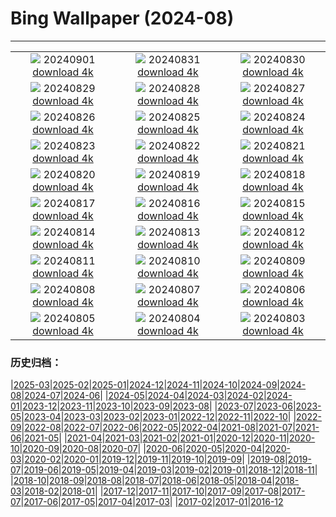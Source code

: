 # Bing Wallpaper (2024-08)
**************
| | | |
|:-:|:-:|:-:|
| ![](https://www.bing.com/th?id=OHR.ThamesLondon_EN-GB5554427883_1920x1080.jpg) 20240901 [download 4k](https://www.bing.com/th?id=OHR.ThamesLondon_EN-GB5554427883_UHD.jpg) | ![](https://www.bing.com/th?id=OHR.DjanetAlgeria_EN-GB4963001163_1920x1080.jpg) 20240831 [download 4k](https://www.bing.com/th?id=OHR.DjanetAlgeria_EN-GB4963001163_UHD.jpg) | ![](https://www.bing.com/th?id=OHR.WhaleSharkDay_EN-GB4536568745_1920x1080.jpg) 20240830 [download 4k](https://www.bing.com/th?id=OHR.WhaleSharkDay_EN-GB4536568745_UHD.jpg) |
| ![](https://www.bing.com/th?id=OHR.CastellfollitSpain_EN-GB3934726824_1920x1080.jpg) 20240829 [download 4k](https://www.bing.com/th?id=OHR.CastellfollitSpain_EN-GB3934726824_UHD.jpg) | ![](https://www.bing.com/th?id=OHR.ParalympicsParis_EN-GB7216458209_1920x1080.jpg) 20240828 [download 4k](https://www.bing.com/th?id=OHR.ParalympicsParis_EN-GB7216458209_UHD.jpg) | ![](https://www.bing.com/th?id=OHR.YoungCaiman_EN-GB2726345456_1920x1080.jpg) 20240827 [download 4k](https://www.bing.com/th?id=OHR.YoungCaiman_EN-GB2726345456_UHD.jpg) |
| ![](https://www.bing.com/th?id=OHR.PalmyraAtoll_EN-GB5731259364_1920x1080.jpg) 20240826 [download 4k](https://www.bing.com/th?id=OHR.PalmyraAtoll_EN-GB5731259364_UHD.jpg) | ![](https://www.bing.com/th?id=OHR.SwiftcurrentLake_EN-GB9627605146_1920x1080.jpg) 20240825 [download 4k](https://www.bing.com/th?id=OHR.SwiftcurrentLake_EN-GB9627605146_UHD.jpg) | ![](https://www.bing.com/th?id=OHR.NottingHillCarnival2024_EN-GB9324576606_1920x1080.jpg) 20240824 [download 4k](https://www.bing.com/th?id=OHR.NottingHillCarnival2024_EN-GB9324576606_UHD.jpg) |
| ![](https://www.bing.com/th?id=OHR.PrasatPhanom_EN-GB8973986476_1920x1080.jpg) 20240823 [download 4k](https://www.bing.com/th?id=OHR.PrasatPhanom_EN-GB8973986476_UHD.jpg) | ![](https://www.bing.com/th?id=OHR.OceanCityMD_EN-GB9234380892_1920x1080.jpg) 20240822 [download 4k](https://www.bing.com/th?id=OHR.OceanCityMD_EN-GB9234380892_UHD.jpg) | ![](https://www.bing.com/th?id=OHR.NazcaBooby_EN-GB8876355438_1920x1080.jpg) 20240821 [download 4k](https://www.bing.com/th?id=OHR.NazcaBooby_EN-GB8876355438_UHD.jpg) |
| ![](https://www.bing.com/th?id=OHR.TetonSunrise_EN-GB8561222784_1920x1080.jpg) 20240820 [download 4k](https://www.bing.com/th?id=OHR.TetonSunrise_EN-GB8561222784_UHD.jpg) | ![](https://www.bing.com/th?id=OHR.HuntingtonBeach_EN-GB8055727268_1920x1080.jpg) 20240819 [download 4k](https://www.bing.com/th?id=OHR.HuntingtonBeach_EN-GB8055727268_UHD.jpg) | ![](https://www.bing.com/th?id=OHR.GarlicFestival2024_EN-GB7313189944_1920x1080.jpg) 20240818 [download 4k](https://www.bing.com/th?id=OHR.GarlicFestival2024_EN-GB7313189944_UHD.jpg) |
| ![](https://www.bing.com/th?id=OHR.AlfanzinaLighthouse_EN-GB7045122942_1920x1080.jpg) 20240817 [download 4k](https://www.bing.com/th?id=OHR.AlfanzinaLighthouse_EN-GB7045122942_UHD.jpg) | ![](https://www.bing.com/th?id=OHR.JapanRollerCoaster_EN-GB6456877241_1920x1080.jpg) 20240816 [download 4k](https://www.bing.com/th?id=OHR.JapanRollerCoaster_EN-GB6456877241_UHD.jpg) | ![](https://www.bing.com/th?id=OHR.HangCave_EN-GB5986425507_1920x1080.jpg) 20240815 [download 4k](https://www.bing.com/th?id=OHR.HangCave_EN-GB5986425507_UHD.jpg) |
| ![](https://www.bing.com/th?id=OHR.WatarrkaLizard_EN-GB7369918232_1920x1080.jpg) 20240814 [download 4k](https://www.bing.com/th?id=OHR.WatarrkaLizard_EN-GB7369918232_UHD.jpg) | ![](https://www.bing.com/th?id=OHR.DugiOtokCroatia_EN-GB9621673389_1920x1080.jpg) 20240813 [download 4k](https://www.bing.com/th?id=OHR.DugiOtokCroatia_EN-GB9621673389_UHD.jpg) | ![](https://www.bing.com/th?id=OHR.ElephantsAmboseli_EN-GB4173490150_1920x1080.jpg) 20240812 [download 4k](https://www.bing.com/th?id=OHR.ElephantsAmboseli_EN-GB4173490150_UHD.jpg) |
| ![](https://www.bing.com/th?id=OHR.TofinoVancouver_EN-GB3629180467_1920x1080.jpg) 20240811 [download 4k](https://www.bing.com/th?id=OHR.TofinoVancouver_EN-GB3629180467_UHD.jpg) | ![](https://www.bing.com/th?id=OHR.JoshuaTreeNP_EN-GB1169305265_1920x1080.jpg) 20240810 [download 4k](https://www.bing.com/th?id=OHR.JoshuaTreeNP_EN-GB1169305265_UHD.jpg) | ![](https://www.bing.com/th?id=OHR.BristolBalloonFiesta2024_EN-GB5744730173_1920x1080.jpg) 20240809 [download 4k](https://www.bing.com/th?id=OHR.BristolBalloonFiesta2024_EN-GB5744730173_UHD.jpg) |
| ![](https://www.bing.com/th?id=OHR.SpottedOwlet_EN-GB7230363465_1920x1080.jpg) 20240808 [download 4k](https://www.bing.com/th?id=OHR.SpottedOwlet_EN-GB7230363465_UHD.jpg) | ![](https://www.bing.com/th?id=OHR.RhinelandVineyards_EN-GB0382871701_1920x1080.jpg) 20240807 [download 4k](https://www.bing.com/th?id=OHR.RhinelandVineyards_EN-GB0382871701_UHD.jpg) | ![](https://www.bing.com/th?id=OHR.MolokiniHawaii_EN-GB7304592210_1920x1080.jpg) 20240806 [download 4k](https://www.bing.com/th?id=OHR.MolokiniHawaii_EN-GB7304592210_UHD.jpg) |
| ![](https://www.bing.com/th?id=OHR.HertfordshireLavender_EN-GB8608001356_1920x1080.jpg) 20240805 [download 4k](https://www.bing.com/th?id=OHR.HertfordshireLavender_EN-GB8608001356_UHD.jpg) | ![](https://www.bing.com/th?id=OHR.GimignanoTuscany_EN-GB0016765846_1920x1080.jpg) 20240804 [download 4k](https://www.bing.com/th?id=OHR.GimignanoTuscany_EN-GB0016765846_UHD.jpg) | ![](https://www.bing.com/th?id=OHR.WulongKarst_EN-GB8759537408_1920x1080.jpg) 20240803 [download 4k](https://www.bing.com/th?id=OHR.WulongKarst_EN-GB8759537408_UHD.jpg) |

### 历史归档：

|[2025-03](/../2025-03/2025-03.md)|[2025-02](/../2025-02/2025-02.md)|[2025-01](/../2025-01/2025-01.md)|[2024-12](/../2024-12/2024-12.md)|[2024-11](/../2024-11/2024-11.md)|[2024-10](/../2024-10/2024-10.md)|[2024-09](/../2024-09/2024-09.md)|[2024-08](/2024-08.md)|[2024-07](/../2024-07/2024-07.md)|[2024-06](/../2024-06/2024-06.md)|
|[2024-05](/../2024-05/2024-05.md)|[2024-04](/../2024-04/2024-04.md)|[2024-03](/../2024-03/2024-03.md)|[2024-02](/../2024-02/2024-02.md)|[2024-01](/../2024-01/2024-01.md)|[2023-12](/../2023-12/2023-12.md)|[2023-11](/../2023-11/2023-11.md)|[2023-10](/../2023-10/2023-10.md)|[2023-09](/../2023-09/2023-09.md)|[2023-08](/../2023-08/2023-08.md)|
|[2023-07](/../2023-07/2023-07.md)|[2023-06](/../2023-06/2023-06.md)|[2023-05](/../2023-05/2023-05.md)|[2023-04](/../2023-04/2023-04.md)|[2023-03](/../2023-03/2023-03.md)|[2023-02](/../2023-02/2023-02.md)|[2023-01](/../2023-01/2023-01.md)|[2022-12](/../2022-12/2022-12.md)|[2022-11](/../2022-11/2022-11.md)|[2022-10](/../2022-10/2022-10.md)|
|[2022-09](/../2022-09/2022-09.md)|[2022-08](/../2022-08/2022-08.md)|[2022-07](/../2022-07/2022-07.md)|[2022-06](/../2022-06/2022-06.md)|[2022-05](/../2022-05/2022-05.md)|[2022-04](/../2022-04/2022-04.md)|[2021-08](/../2021-08/2021-08.md)|[2021-07](/../2021-07/2021-07.md)|[2021-06](/../2021-06/2021-06.md)|[2021-05](/../2021-05/2021-05.md)|
|[2021-04](/../2021-04/2021-04.md)|[2021-03](/../2021-03/2021-03.md)|[2021-02](/../2021-02/2021-02.md)|[2021-01](/../2021-01/2021-01.md)|[2020-12](/../2020-12/2020-12.md)|[2020-11](/../2020-11/2020-11.md)|[2020-10](/../2020-10/2020-10.md)|[2020-09](/../2020-09/2020-09.md)|[2020-08](/../2020-08/2020-08.md)|[2020-07](/../2020-07/2020-07.md)|
|[2020-06](/../2020-06/2020-06.md)|[2020-05](/../2020-05/2020-05.md)|[2020-04](/../2020-04/2020-04.md)|[2020-03](/../2020-03/2020-03.md)|[2020-02](/../2020-02/2020-02.md)|[2020-01](/../2020-01/2020-01.md)|[2019-12](/../2019-12/2019-12.md)|[2019-11](/../2019-11/2019-11.md)|[2019-10](/../2019-10/2019-10.md)|[2019-09](/../2019-09/2019-09.md)|
|[2019-08](/../2019-08/2019-08.md)|[2019-07](/../2019-07/2019-07.md)|[2019-06](/../2019-06/2019-06.md)|[2019-05](/../2019-05/2019-05.md)|[2019-04](/../2019-04/2019-04.md)|[2019-03](/../2019-03/2019-03.md)|[2019-02](/../2019-02/2019-02.md)|[2019-01](/../2019-01/2019-01.md)|[2018-12](/../2018-12/2018-12.md)|[2018-11](/../2018-11/2018-11.md)|
|[2018-10](/../2018-10/2018-10.md)|[2018-09](/../2018-09/2018-09.md)|[2018-08](/../2018-08/2018-08.md)|[2018-07](/../2018-07/2018-07.md)|[2018-06](/../2018-06/2018-06.md)|[2018-05](/../2018-05/2018-05.md)|[2018-04](/../2018-04/2018-04.md)|[2018-03](/../2018-03/2018-03.md)|[2018-02](/../2018-02/2018-02.md)|[2018-01](/../2018-01/2018-01.md)|
|[2017-12](/../2017-12/2017-12.md)|[2017-11](/../2017-11/2017-11.md)|[2017-10](/../2017-10/2017-10.md)|[2017-09](/../2017-09/2017-09.md)|[2017-08](/../2017-08/2017-08.md)|[2017-07](/../2017-07/2017-07.md)|[2017-06](/../2017-06/2017-06.md)|[2017-05](/../2017-05/2017-05.md)|[2017-04](/../2017-04/2017-04.md)|[2017-03](/../2017-03/2017-03.md)|
|[2017-02](/../2017-02/2017-02.md)|[2017-01](/../2017-01/2017-01.md)|[2016-12](/../2016-12/2016-12.md)
